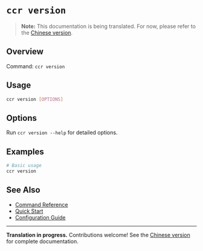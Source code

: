 # `ccr version`

> **Note:** This documentation is being translated. For now, please refer to the [Chinese version](../commands/version).

## Overview

Command: `ccr version`

## Usage

```bash
ccr version [OPTIONS]
```

## Options

Run `ccr version --help` for detailed options.

## Examples

```bash
# Basic usage
ccr version
```

## See Also

- [Command Reference](./index)
- [Quick Start](../quick-start)
- [Configuration Guide](../configuration)

---

**Translation in progress.** Contributions welcome! See the [Chinese version](../commands/version) for complete documentation.
